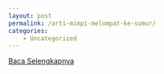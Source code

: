 ```yaml
---
layout: post
permalink: /arti-mimpi-melompat-ke-sumur/
categories:
    - Uncategorized
---
```


[Baca Selengkapnya](/02)